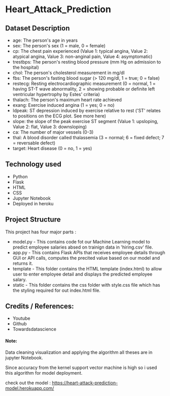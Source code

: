 # Heart_Attack_Prediction

## Dataset Description
* age: The person's age in years
* sex: The person's sex (1 = male, 0 = female)
* cp: The chest pain experienced (Value 1: typical angina, Value 2: atypical angina, Value 3: non-anginal pain, Value 4: asymptomatic)
* trestbps: The person's resting blood pressure (mm Hg on admission to the hospital)
* chol: The person's cholesterol measurement in mg/dl
* fbs: The person's fasting blood sugar (&gt; 120 mg/dl, 1 = true; 0 = false)
* restecg: Resting electrocardiographic measurement (0 = normal, 1 = having ST-T wave abnormality, 2 = showing probable or definite left ventricular hypertrophy by Estes' criteria)
* thalach: The person's maximum heart rate achieved
* exang: Exercise induced angina (1 = yes; 0 = no)
* ldpeak: ST depression induced by exercise relative to rest ('ST' relates to positions on the ECG plot. See more here)
* slope: the slope of the peak exercise ST segment (Value 1: upsloping, Value 2: flat, Value 3: downsloping)
* ca: The number of major vessels (0-3)
* thal: A blood disorder called thalassemia (3 = normal; 6 = fixed defect; 7 = reversable defect)
* target: Heart disease (0 = no, 1 = yes)

## Technology used
* Python
* Flask
* HTML
* CSS
* Jupyter Notebook
* Deployed in heroku

## Project Structure
This project has four major parts :

* model.py - This contains code fot our Machine Learning model to predict employee salaries absed on trainign data in 'hiring.csv' file.
* app.py - This contains Flask APIs that receives employee details through GUI or API calls, computes the precited value based on our model and returns it.
* template - This folder contains the HTML template (index.html) to allow user to enter employee detail and displays the predicted employee salary.
* static - This folder contains the css folder with style.css file which has the styling required for out index.html file.


## Credits / References:
* Youtube
* Github
* Towardsdatascience

#### Note:
Data cleaning visualization and applying the algorithm all theses are in jupyter Notebook.

Since accuracy from the kernel support vector machine is high so i used this algorithm for model deployment.

check out the model :
https://heart-attack-prediction-model.herokuapp.com/
